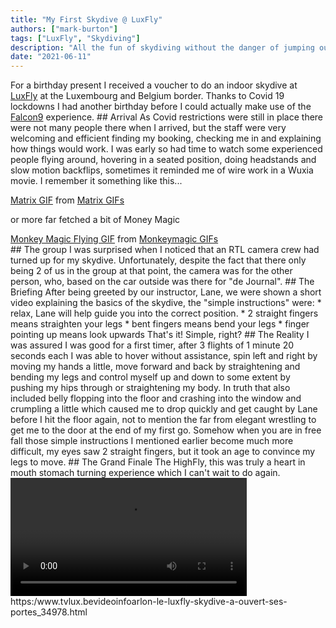 ```yaml
---
title: "My First Skydive @ LuxFly"
authors: ["mark-burton"]
tags: ["LuxFly", "Skydiving"]
description: "All the fun of skydiving without the danger of jumping out of a plane?"
date: "2021-06-11"
---
```


For a birthday present I received a voucher to do an indoor skydive at [LuxFly](https:/indoorskydive.luen) at the Luxembourg and Belgium border.  Thanks to Covid 19 lockdowns I had another birthday before I could actually make use of the [Falcon9](https:/shop.indoorskydive.lucatalog_66) experience.  ## Arrival
As Covid restrictions were still in place there were not many people there when I arrived, but the staff were very welcoming and efficient finding my booking, checking me in and explaining how things would work.  I was early so had time to watch some experienced people flying around, hovering in a seated position, doing headstands and slow motion backflips, sometimes it reminded me of wire work in a Wuxia movie.  I remember it something like this...

<div className="tenor-gif-embed" data-postid="9992881" data-share-method="host" data-width="100%" data-aspect-ratio="1.4953271028037383"><a href="https://tenor.com/view/miss-me-with-the-bs-gif-9992881">Matrix GIF</a> from <a href="https://tenor.com/search/matrix-gifs">Matrix GIFs</a></div><script type="text/javascript" async src="https://tenor.com/embed.js"></script>

or more far fetched a bit of Money Magic

<div className="tenor-gif-embed" data-postid="13873193" data-share-method="host" data-width="100%" data-aspect-ratio="1.7808219178082192"><a href="https://tenor.com/view/monkey-magic-flying-wow-gif-13873193">Monkey Magic Flying GIF</a> from <a href="https://tenor.com/search/monkeymagic-gifs">Monkeymagic GIFs</a></div><script type="text/javascript" async src="https://tenor.com/embed.js"></script>  ## The group
I was surprised when I noticed that an RTL camera crew had turned up for my skydive. Unfortunately, despite the fact that there only being 2 of us in the group at that point, the camera was for the other person, who, based on the car outside was there for "de Journal".  ## The Briefing
After being greeted by our instructor, Lane, we were shown a short video explaining the basics of the skydive, the "simple instructions" were:  * relax, Lane will help guide you into the correct position.
* 2 straight fingers means straighten your legs
* bent fingers means bend your legs
* finger pointing up means look upwards  That's it! Simple, right?  ## The Reality
I was assured I was good for a first timer, after 3 flights of 1 minute 20 seconds each I was able to hover without assistance, spin left and right by moving my hands a little, move forward and back by straightening and bending my legs and control myself up and down to some extent by pushing my hips through or straightening my body.  In truth that also included belly flopping into the floor and crashing into the window and crumpling a little which caused me to drop quickly and get caught by Lane before I hit the floor again, not to mention the far from elegant wrestling to get me to the door at the end of my first go.  Somehow when you are in free fall those simple instructions I mentioned earlier become much more difficult, my eyes saw 2 straight fingers, but it took an age to convince my legs to move.  ## The Grand Finale
The HighFly, this was truly a heart in mouth stomach turning experience which I can't wait to do again.

<video src="/img/videos/Luxfly51MarkburtonTopHighFly.m4v" width="75%" controls>
  <p>If you are reading this, it is because your browser does not support the HTML5 video element</p>
</video>  https:/www.tvlux.bevideoinfoarlon-le-luxfly-skydive-a-ouvert-ses-portes_34978.html